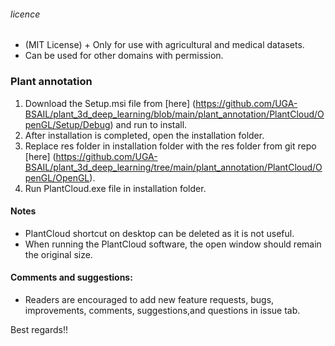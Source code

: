 ###### licence 
- (MIT License) + Only for use with agricultural and medical datasets. 
- Can be used for other domains with permission.

### Plant annotation

1. Download the Setup.msi file from [here] (https://github.com/UGA-BSAIL/plant_3d_deep_learning/blob/main/plant_annotation/PlantCloud/OpenGL/Setup/Debug) and run to install.
2. After installation is completed, open the installation folder.
3. Replace res folder in installation folder with the res folder from git repo [here] (https://github.com/UGA-BSAIL/plant_3d_deep_learning/tree/main/plant_annotation/PlantCloud/OpenGL/OpenGL).
4. Run PlantCloud.exe file in installation folder.

#### Notes

- PlantCloud shortcut on desktop can be deleted as it is not useful.
- When running the PlantCloud software, the open window should remain the original size. 

#### Comments and suggestions:
- Readers are encouraged to add new feature requests, bugs, improvements, comments, suggestions,and questions in issue tab.

Best regards!!
